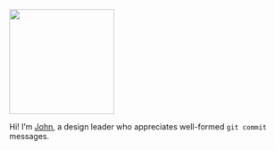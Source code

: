 <img src="https://github.com/user-attachments/assets/8a6794f7-a872-41b7-b077-653a4ec90057" height="188">

Hi! I’m <a href="https://johnmatu.la/">John</a></strong>, a design leader who appreciates well-formed `git commit` messages.</mark>
